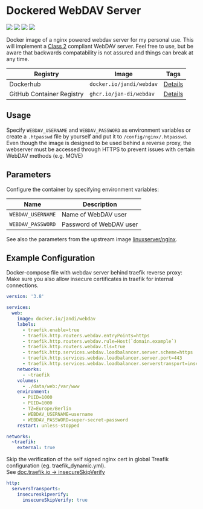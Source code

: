 # Dockered WebDAV Server

![](https://flat.badgen.net/docker/size/jandi/webdav/latest)
![](https://flat.badgen.net/docker/layers/jandi/webdav/latest)
![](https://flat.badgen.net/docker/pulls/jandi/webdav)
![](https://flat.badgen.net/docker/stars/jandi/webdav)

Docker image of a nginx powered webdav server for my personal use. This will implement a [Class 2](https://stackoverflow.com/questions/58900793/what-is-a-level-2-webdav-server) compliant WebDAV server. Feel free to use, but be aware that backwards compatability is not assured and things can break at any time.

Registry | Image | Tags
 --- | --- | ---
Dockerhub | `docker.io/jandi/webdav` | [Details](https://hub.docker.com/r/jandi/webdav/tags)
GitHub Container Registry | `ghcr.io/jan-di/webdav` | [Details](https://github.com/jan-di/docker-webdav/pkgs/container/webdav)

## Usage

Specify `WEBDAV_USERNAME` and `WEBDAV_PASSWORD` as environment variables or create a `.htpasswd` file by yourself and put it to `/config/nginx/.htpasswd`.
Even though the image is designed to be used behind a reverse proxy, the webserver must be accessed through HTTPS to prevent issues with certain WebDAV methods (e.g. MOVE)

## Parameters

Configure the container by specifying environment variables:

Name | Description
--- | ---
`WEBDAV_USERNAME` | Name of WebDAV user
`WEBDAV_PASSWORD` | Password of WebDAV user

See also the parameters from the upstream image [linuxserver/nginx](https://github.com/linuxserver/docker-nginx#parameters).

## Example Configuration

Docker-compose file with webdav server behind traefik reverse proxy:
Make sure you also allow insecure certificates in traefik for internal connections.

```yml
version: '3.8'

services: 
  web:
    image: docker.io/jandi/webdav
    labels:
      - traefik.enable=true
      - traefik.http.routers.webdav.entryPoints=https
      - traefik.http.routers.webdav.rule=Host(`domain.example`)
      - traefik.http.routers.webdav.tls=true
      - traefik.http.services.webdav.loadbalancer.server.scheme=https
      - traefik.http.services.webdav.loadbalancer.server.port=443
      - traefik.http.services.webdav.loadbalancer.serverstransport=insecureskipverify@file # See https://doc.traefik.io/traefik/routing/services/#insecureskipverify
    networks:
      - ~traefik
    volumes:
      - ./data/web:/var/www
    environment:
      - PUID=1000
      - PGID=1000
      - TZ=Europe/Berlin
      - WEBDAV_USERNAME=username
      - WEBDAV_PASSWORD=super-secret-password
    restart: unless-stopped

networks:
  ~traefik:
    external: true
```

Skip the verification of the self signed nginx cert in global Treafik configuration (eg. traefik_dynamic.yml). <br />
See [doc.traefik.io -> insecureSkipVerify](https://doc.traefik.io/traefik/routing/services/#insecureskipverify)

```yml
http:
  serversTransports:
    insecureskipverify:
      insecureSkipVerify: true
```
